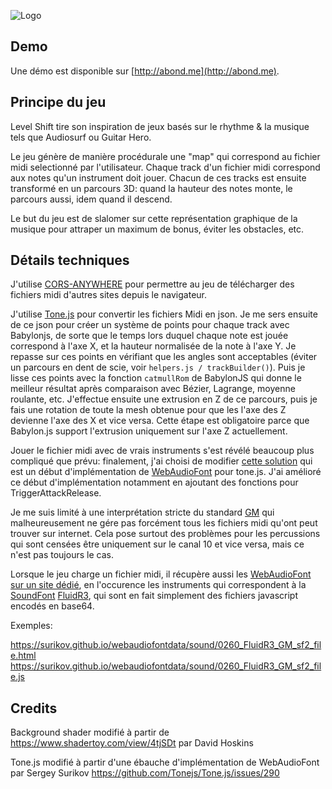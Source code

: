 ![Logo](http://abond.me/levelshiftlogo.gif)

## Demo
Une démo est disponible sur [http://abond.me](http://abond.me).

## Principe du jeu

Level Shift tire son inspiration de jeux basés sur le rhythme & la musique tels que Audiosurf ou Guitar Hero.

Le jeu génère de manière procédurale une "map" qui correspond au fichier midi selectionné par l'utilisateur. 
Chaque track d'un fichier midi correspond aux notes qu'un instrument doit jouer. Chacun de ces tracks est ensuite transformé en un parcours 3D: quand la hauteur des notes monte, le parcours aussi, idem quand il descend.

Le but du jeu est de slalomer sur cette représentation graphique de la musique pour attraper un maximum de bonus, éviter les obstacles, etc.

## Détails techniques

J'utilise [CORS-ANYWHERE](https://cors-anywhere.herokuapp.com/) pour permettre au jeu de télécharger des fichiers midi d'autres sites depuis le navigateur.

J'utilise [Tone.js](https://tonejs.github.io/)  pour convertir les fichiers Midi en json. Je me sers ensuite de ce json pour créer un système de points pour chaque track avec Babylonjs, de sorte que le temps lors duquel chaque note est jouée correspond à l'axe X, et la hauteur normalisée de la note à l'axe Y. Je repasse sur ces points en vérifiant que les angles sont acceptables (éviter un parcours en dent de scie, voir `helpers.js / trackBuilder()`). Puis je lisse ces points avec la fonction `catmullRom` de BabylonJS qui donne le meilleur résultat après comparaison avec Bézier, Lagrange, moyenne roulante, etc. J'effectue ensuite une extrusion en Z de ce parcours, puis je fais une rotation de toute la mesh obtenue pour que les l'axe des Z devienne l'axe des X et vice versa. Cette étape est obligatoire parce que Babylon.js support l'extrusion uniquement sur l'axe Z actuellement.

Jouer le fichier midi avec de vrais instruments s'est révélé beaucoup plus compliqué que prévu: finalement, j'ai choisi de modifier [cette solution](https://github.com/Tonejs/Tone.js/issues/290) qui est un début d'implémentation de [WebAudioFont](https://surikov.github.io/webaudiofont/) pour tone.js. J'ai amélioré ce début d'implémentation notamment en ajoutant des fonctions pour TriggerAttackRelease.

Je me suis limité à une interprétation stricte du standard [GM](https://en.wikipedia.org/wiki/General_MIDI) qui malheureusement ne gére pas forcément tous les fichiers midi qu'ont peut trouver sur internet. Cela pose surtout des problèmes pour les percussions qui sont censées être uniquement sur le canal 10 et vice versa, mais ce n'est pas toujours le cas.

Lorsque le jeu charge un fichier midi, il récupère aussi les [WebAudioFont sur un site dédié](https://surikov.github.io/webaudiofontdata/sound/), en l'occurence les instruments qui correspondent à la [SoundFont](https://en.wikipedia.org/wiki/SoundFont) [FluidR3](http://www.emu-france.com/emulateurs/311-musiques-et-sons/313-musiques-et-sons-section-midi/4230-soundfont-fluidr3-gm/), qui sont en fait simplement des fichiers javascript encodés en base64.

Exemples:

https://surikov.github.io/webaudiofontdata/sound/0260_FluidR3_GM_sf2_file.html
https://surikov.github.io/webaudiofontdata/sound/0260_FluidR3_GM_sf2_file.js



## Credits

Background shader modifié à partir de https://www.shadertoy.com/view/4tjSDt par David Hoskins

Tone.js modifié à partir d'une ébauche d'implémentation de WebAudioFont par Sergey Surikov https://github.com/Tonejs/Tone.js/issues/290

